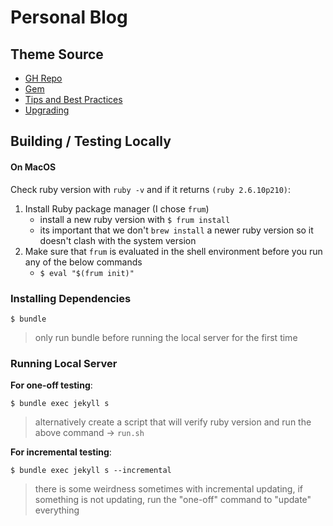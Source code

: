 # Personal Blog




## Theme Source

- [GH Repo][chirpy]
- [Gem][gem]
- [Tips and Best Practices][chipy-page]
- [Upgrading][upgrade]




## Building / Testing Locally


#### On MacOS

Check ruby version with `ruby -v` and if it returns `(ruby 2.6.10p210)`:

1. Install Ruby package manager (I chose `frum`)
    - install a new ruby version with `$ frum install`
    - its important that we don't `brew install` a newer ruby version so it doesn't clash with the system version
2. Make sure that `frum` is evaluated in the shell environment before you run any of the below commands
    - `$ eval "$(frum init)"`



### Installing Dependencies
```terminal
$ bundle
```
> only run bundle before running the local server for the first time



### Running Local Server

**For one-off testing**:
```terminal
$ bundle exec jekyll s
```
> alternatively create a script that will verify ruby version and run the above command -> `run.sh`


**For incremental testing**:
```terminal
$ bundle exec jekyll s --incremental
```
> there is some weirdness sometimes with incremental updating, if something is not updating, run the "one-off" command to "update" everything



[chirpy]: https://github.com/cotes2020/jekyll-theme-chirpy/
[gem]: https://rubygems.org/gems/jekyll-theme-chirpy
[chipy-page]: https://chirpy.cotes.page/
[upgrade]: https://github.com/cotes2020/jekyll-theme-chirpy/wiki/Upgrade-Guide#upgrade-from-starter
[use-template]: https://github.com/cotes2020/chirpy-starter/generate
[mit]: https://github.com/cotes2020/chirpy-starter/blob/master/LICENSE

